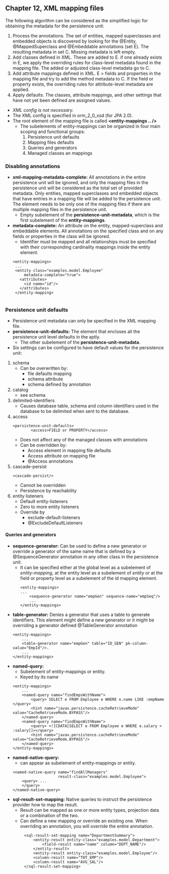 ## Chapter 12, XML mapping files

The following algorithm can be considered as the simplified logic for obtaining the metadata for the persistence unit:
1. Process the annotations. The set of entities, mapped superclasses and embedded objects is discovered by looking for the @Entity, @MappedSuperclass and @Embeddable annotations (set E). The resulting metadata in set C. Missing metadata is left empty.
2. Add classes defined in XML. These are added to E. if one already exists in E, we apply the overriding rules for class-level metadata found in the mapping file. The added or adjusted class-level metadata go to C.
3. Add attribute mappings defined in XML. E > fields and properties in the mapping file and try to add the method metadata to C. If the field or property exists, the overriding rules for attribute-level metadata are applied.
4. Apply defaults. The classes, attribute mappings, and other settings that have not yet been defined are assigned values. 

- *XML config is not necessary.* 
- The XML config is specified in orm_2_0_xsd (for JPA 2.0).
- The root element of the mapping file is called **<entity-mappings .. />**
    - The subelements of entity-mappings can be organized in four main scoping and functional groups:
        1. Persistence unit defaults
        2. Mapping files defaults
        3. Queries and generators
        4. Managed classes an mappings
        

### Disabling annotations
- **xml-mapping-metadata-complete:**  All annotations in the entire persistence unit will be ignored, and only the mapping files in the persistence unit will be considered as the total set of provided metadata. Only entities, mapped superclasses and embedded objects that have entries in a mapping file will be added to the persistence unit. The element needs to be only one of the mapping files if there are multiple mapping files in the persistence unit. 
    - Empty subelement of the **persistence-unit-metadata**, which is the first subelement of the **entity-mappings**.
- **metadata-complete:** An attribute on the entity, mapped-superclass and embeddable elements. All annotations on the specified class and on any fields or properties in the class will be ignored.
    - Identifier must be mapped and all relationships must be specified with their corresponding cardinality mappings inside the entity element. 
   ```
   <entity-mappings>
    ...
    <entity class="examples.model.Employee"
        metadata-complete="true">
      <attributes>
        <id name="id"/>
      </attributes>
    </entity-mapping>
    
### Persistence unit defaults
- Persistence unit metadata can only be specified in the XML mapping file. 
- **persistence-unit-defaults:** The element that encloses all the persistence unit level defaults in the aptly.
    - The other subelement of the **persistence-unit-metadata**. 
- Six settings can be configured to have default values for the persistence unit:
 1. schema
    - Can be overwritten by:
        - file defaults mapping
        - schema attribute
        - schema defined by annotation
 2. catalog
    - see schema
 3. delimited-identifiers
    - Causes database table, schema and column identifiers used in the database to be delimited when sent to the database.
 4. access
    ````
    <persistence-unit-defaults>
            <access>FIELD or PROPERTY</access>
    ````
    - Does not affect any of the managed classes with annotations
    - Can be overridden by:
        - Access element in mapping file defaults
        - Access attribute on mapping file
        - @Access annotations
 5. cascade-persist
    ````
    <cascade-persist/>
    ````
    - Cannot be overridden
    - Persistence by reachability
 6. entity listeners
    - Default entity-listeners
    - Zero to more entity listeners
    - Override by
        - exclude-default-listeners
        - @ExcludeDefaultListeners
        
 
#### Queries and generators
- **sequence-generator:** Can be used to define a new generator or override a generator of the same name that is defined by a @SequenceGenerator annotation in any other class in the persistence unit. 
    - It can be specified either at the global level as a subelement of *entity-mapping*, at the entity level as a subelement of *entity* or at the field or property level as a subelement of the id mapping element.
        ````
        <entity-mappings>
        ...
            <sequence-generator name="empGen" sequence-name="empSeq"/>
            ...
        </entity-mappings>
        ````
- **table-generator:** Denies a generator that uses a table to generate identifiers. This element might define a new generator or it might be overriding a generator defined @TableGenerator annotation
    ````
    <entity-mappings>
        ...
        <table-generator name="empGen" table="ID_GEN" pk-column-value="EmpId"/>.
        ...
    </entity-mappings>    
    ````
- **named-query:** 
    - Subelement of entity-mappings or entity.
    - Keyed by its name
    ````
    <entity-mappings>
        ...
        <named-query name="findEmpsWithName">
            <query> SELECT e FROM Employee e WHERE e.name LIKE :empName </query>
            <hint name="javax.persistence.cacheRetrieveMode" value="CacheRetrieveMode.BYPASS"/>
        </named-query>        
        <named-query name="findEmpsWithName">
            <query> <![CDATA[SELECT e FROM Employee e WHERE e.salary > :salary]]></query>
            <hint name="javax.persistence.cacheRetrieveMode" value="CacheRetrieveMode.BYPASS"/>
        </named-query>
    </entity-mappings>        
    ````
- **named-native-query:** 
    - can appear as subelement of entity-mappings or entity.
    ````
    <named-native-query name="findAllManagers"
                        result-class="examples.model.Employee">
        <query> ...
        </query>
    </named-native-query>
    ````
- **sql-result-set-mapping:** Native queries to instruct the persistence provider how to map the result.
    - Result can be mapped as one or more entity types, projection data or a combination of the two. 
    - Can define a new mapping or override an existing one. When overriding an annotation, you will override the entire annotation.
   ```
        <sql-result-set-mapping name="DepartmentSummary">
            <entity-result entity-class="examples.model.Department">
                <field-result name="name" column="DEPT_NAME"/>
            </entity-result>
            <entity-result entity-class="examples.model.Employee"/>
            <column-result name="TOT_EMP"/>
            <column-result name="AVG_SAL"/>
        </sql-result-set-mapping>    
    ``` 
   